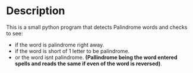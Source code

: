 # Description
This is a small python program that detects Palindrome words and checks to see:
- if the word is palindrome right away.
- if the word is short of 1 letter to be palindrome.
- or the word isnt palindrome.
**(Pallindrome being the word entered spells and reads the same if even of the word is reversed)**.

